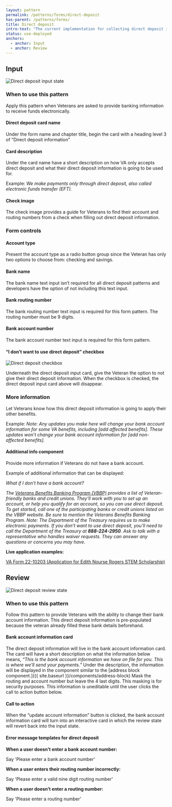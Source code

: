```yaml
---
layout: pattern
permalink: /patterns/forms/direct-deposit
has-parent: /patterns/forms/
title: Direct deposit
intro-text: "The current implementation for collecting direct deposit information on VA.gov forms."
status: use-deployed
anchors:
  - anchor: Input
  - anchor: Review
---
```


## Input

![Direct deposit input state]({{site.baseurl}}/images/direct_deposit_update.png)

### When to use this pattern 

Apply this pattern when Veterans are asked to provide banking information to receive funds electronically. 

#### Direct deposit card name

Under the form name and chapter title, begin the card with a heading level 3 of “Direct deposit information” 

#### Card description

Under the card name have a short description on how VA only accepts direct deposit and what their direct deposit information is going to be used for. 

Example: *We make payments only through direct deposit, also called  electronic funds transfer (EFT).* 

#### Check image

The check image provides a guide for Veterans to find their account and routing numbers from a check when filling out direct deposit information. 

### Form controls

#### Account type
Present the account type as a radio button group since the Veteran has only two options to choose from: checking and savings.

#### Bank name
The bank name text input isn’t required for all direct deposit patterns and developers have the option of not including this text input. 
 
#### Bank routing number
The bank routing number text input is required for this form pattern. The routing number must be 9 digits. 

#### Bank account number
The bank account number text input is required for this form pattern. 

#### “I don’t want to use direct deposit” checkbox
![Direct deposit checkbox]({{site.baseurl}}/images/Direct-deposit-checkbox-small.png)

Underneath the direct deposit  input card, give the Veteran the option to not give their direct deposit information. When the checkbox is checked, the direct deposit input card above will disappear. 

### More information
Let Veterans know how this direct deposit information is going to apply their other benefits.

Example: *Note: Any updates you make here will change your bank account information for some VA benefits, including [add affected benefits].
These updates won’t change your bank account information for [add non-affected benefits].*
 
#### Additional info component
Provide more information if Veterans do not have a bank account.

Example of additional information that can be displayed:

*What if I don’t have a bank account?*

*The [Veterans Benefits Banking Program (VBBP)](https://veteransbenefitsbanking.org/) provides a list of Veteran-friendly banks and credit unions. They’ll work with you to set up an account, or help you qualify for an account, so you can use direct deposit.
To get started, call one of the participating banks or credit unions listed on the VBBP website. Be sure to mention the Veterans Benefits Banking Program.
Note: The Department of the Treasury requires us to make electronic payments. If you don’t want to use direct deposit, you’ll need to call the Department of the Treasury at **888-224-2950**. Ask to talk with a representative who handles waiver requests. They can answer any questions or concerns you may have.*

**Live application examples:**

[VA Form 22-10203 (Application for Edith Nourse Rogers STEM Scholarship)](https://www.va.gov/education/other-va-education-benefits/stem-scholarship/apply-for-scholarship-form-22-10203/introduction)

## Review

![Direct deposit review state]({{site.baseurl}}/images/Direct-deposit-review-state-small.png)

### When to use this pattern 
Follow this pattern to provide Veterans with the ability to change their bank account information. This direct deposit information is pre-populated because the veteran already filled these bank details beforehand. 

#### Bank account information card
The direct deposit information will live in the bank account information card. The card will have a short description on what the information below means, *“This is the bank account information we have on file for you. This is where we’ll send your payments.”*
Under the description, the information will be displayed in the component similar to the [address block component.]({{ site.baseurl }}/components/address-block) 
Mask the routing and account number but leave the 4 last digits. This masking is for security purposes. This information is uneditable until the user clicks the call to action button below.

#### Call to action
When the “update account information” button is clicked, the bank account information card will turn into an interactive card in which the review state will revert back into the input state.

#### Error message templates for direct deposit

**When a user doesn’t enter a bank account number:**

Say 'Please enter a bank account number'

**When a user enters their routing number incorrectly:**

Say 'Please enter a valid nine digit routing number'

**When a user doesn’t enter a routing number:**

Say 'Please enter a routing number'